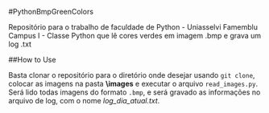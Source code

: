 #PythonBmpGreenColors

Repositório para o trabalho de faculdade de Python - Uniasselvi Famemblu Campus I - Classe Python que lê cores verdes em imagem .bmp e grava um log .txt 

##How to Use

Basta clonar o repositório para o diretório onde desejar usando `git clone`, colocar as imagens na pasta **\images** e executar o arquivo `read_images.py`. Será lido todas imagens do formato `.bmp`, e será gravado as informações no arquivo de log, com o nome *log_dia_atual.txt*.